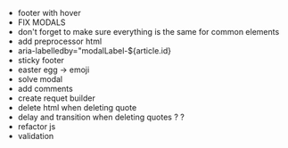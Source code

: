 - footer with hover
- FIX MODALS
- don't forget to make sure everything is the same for common elements
- add preprocessor html
- aria-labelledby="modalLabel-${article.id}
- sticky footer
- easter egg -> emoji
- solve modal
- add comments
- create requet builder
- delete html when deleting quote
- delay and transition when deleting quotes ? ?
- refactor js
- validation
